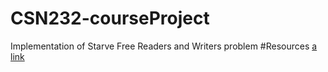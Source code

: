# CSN232-courseProject
Implementation of Starve Free Readers and Writers problem
#Resources 
[a link ](https://www.cs.umd.edu/~hollings/cs412/s98/synch/synch1.html)
